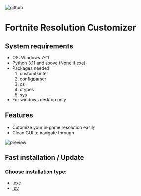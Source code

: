 ![github](https://user-images.githubusercontent.com/119132476/232125454-8fdec158-445c-49ab-974b-dddb40b1699a.png)
# Fortnite Resolution Customizer
## System requirements
- OS: Windows 7-11
- Python 3.11 and above (None if exe)
- Packages needed
  1. customtkinter
  2. configparser
  3. os
  4. ctypes
  5. sys
- For windows desktop only

## Features
- Cutomize your in-game resolution easily
- Clean GUI to navigate through
 
![preview](https://user-images.githubusercontent.com/119132476/232129103-4db517d4-1852-4092-83c4-a6e51f2121c3.png)

## Fast installation / Update
### Choose installation type:
- [.exe](https://github.com/ivoxprojects/fortnite-resolution-customizer/releases/download/frc.exe/frc.7z)
- [.py](https://github.com/ivoxprojects/fortnite-resolution-customizer/archive/refs/heads/main.zip)
